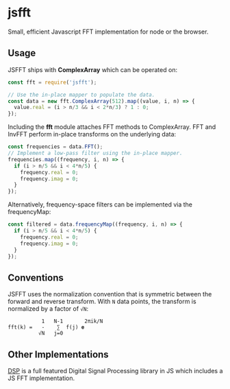 # jsfft

Small, efficient Javascript FFT implementation for node or the browser.

## Usage

JSFFT ships with **ComplexArray** which can be operated on:

```javascript
const fft = require('jsfft');

// Use the in-place mapper to populate the data.
const data = new fft.ComplexArray(512).map((value, i, n) => {
  value.real = (i > n/3 && i < 2*n/3) ? 1 : 0;
});
```

Including the **fft** module attaches FFT methods to ComplexArray.  FFT and
InvFFT perform in-place transforms on the underlying data:

```javascript
const frequencies = data.FFT();
// Implement a low-pass filter using the in-place mapper.
frequencies.map((frequency, i, n) => {
  if (i > n/5 && i < 4*n/5) {
    frequency.real = 0;
    frequency.imag = 0;
  }
});
```

Alternatively, frequency-space filters can be implemented via the frequencyMap:

```javascript
const filtered = data.frequencyMap((frequency, i, n) => {
  if (i > n/5 && i < 4*n/5) {
    frequency.real = 0;
    frequency.imag = 0;
  }
});
```

## Conventions

JSFFT uses the normalization convention that is symmetric between the forward and
reverse transform.  With `N` data points, the transform is normalized by a factor of `√N`:

```
           1   N-1       2πik/N
fft(k) =   -    ∑  f(j) 𝐞
          √N   j=0
```

## Other Implementations

[DSP](https://github.com/corbanbrook/dsp.js) is a full featured Digital Signal
Processing library in JS which includes a JS FFT implementation.
